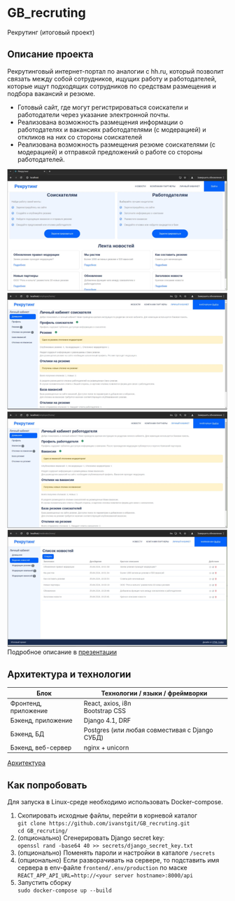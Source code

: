 # GB_recruting
Рекрутинг (итоговый проект)
## Описание проекта

Рекрутинговый интернет-портал по аналогии с hh.ru, который позволит связать между собой сотрудников, ищущих работу и работодателей, которые ищут подходящих сотрудников по средствам размещения и подбора вакансий и резюме.
 - Готовый сайт, где могут регистрироваться соискатели и работодатели через указание электронной почты.
- Реализована возможность размещения информации о работодателях и вакансиях работодателями (с модерацией) и откликов на них со стороны соискателей
- Реализована возможность размещения резюме соискателями (с модерацией) и отправкой предложений о работе со стороны работодателей.

![Домашняя страница](https://github.com/ivanstgit/GB_recruting/blob/c88cb5cd8a4ee2992165100d9820ed39a1f69b2d/docs/HomePage.PNG) ![ЛК соискателя](https://github.com/ivanstgit/GB_recruting/blob/c88cb5cd8a4ee2992165100d9820ed39a1f69b2d/docs/EmployeePage.PNG) ![ЛК работодателя](https://github.com/ivanstgit/GB_recruting/blob/c88cb5cd8a4ee2992165100d9820ed39a1f69b2d/docs/EmployerPage.PNG) ![ЛК модератора](docs/ModeratorPage.PNG)
Подробное описание в [презентации](docs/%D0%A0%D0%B5%D0%BA%D1%80%D1%83%D1%82%D0%B8%D0%BD%D0%B3.pdf)

## Архитектура и технологии
| Блок | Технологии / языки / фреймворки   |
|--|--|
|Фронтенд, приложение |React, axios, i8n <br>Bootstrap CSS |
|Бэкенд, приложение |Django 4.1, DRF |
|Бэкенд, БД |Postgres (или любая совместивая с Django СУБД)|
|Бэкенд, веб-сервер |nginx + unicorn  |

[Архитектура](docs/Components.drawio.png)

## Как попробовать

Для запуска в Linux-среде необходимо использовать Docker-compose.

 1. Скопировать исходные файлы, перейти в корневой каталог <br>`git clone https://github.com/ivanstgit/GB_recruting.git` <br> `cd GB_recruting/`
 2. (опционально) Сгенерировать Django secret key: <br> `openssl rand -base64 40 >> secrets/django_secret_key.txt` <br> 
 3. (опционально) Поменять пароли и настройки в каталоге `/secrets`
 4. (опционально) Если разворачивать на сервере, то подставить имя сервера в env-файле `frontend/.env/production` по маске `REACT_APP_API_URL=http://<your server hostname>:8000/api`
5. Запустить сборку <br> `sudo docker-compose up --build`
